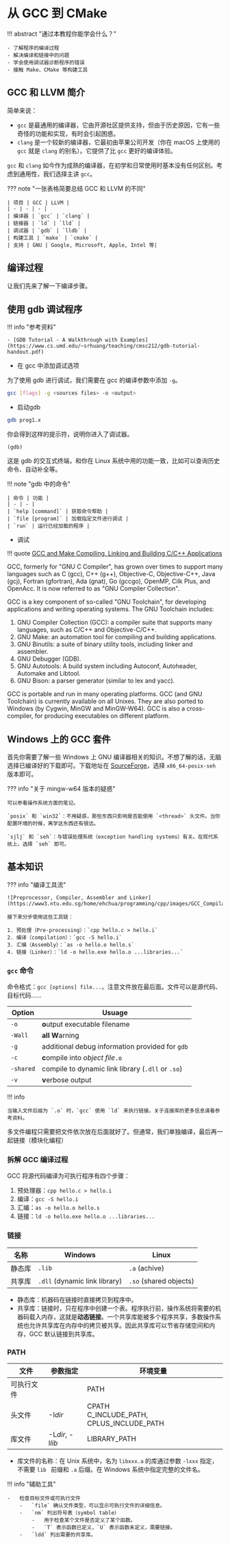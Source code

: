 # 从 GCC 到 CMake

<!-- prettier-ignore-start -->
!!! abstract "通过本教程你能学会什么？"
    
    - 了解程序的编译过程
    - 解决编译和链接中的问题
    - 学会使用调试器诊断程序的错误
    - 接触 Make、CMake 等构建工具
<!-- prettier-ignore-end -->

## GCC 和 LLVM 简介

简单来说：
- `gcc` 是最通用的编译器，它由开源社区提供支持，但由于历史原因，它有一些奇怪的功能和实现，有时会引起困惑。
- `clang` 是一个较新的编译器，它最初由苹果公司开发（你在 macOS 上使用的 `gcc` 就是 `clang` 的别名）。它提供了比 `gcc` 更好的编译体验。

`gcc` 和 `clang` 如今作为成熟的编译器，在初学和日常使用时基本没有任何区别。考虑到通用性，我们选择主讲 `gcc`。

<!-- prettier-ignore-start -->
??? note "一张表格简要总结 GCC 和 LLVM 的不同"
    
    | 项目 | GCC | LLVM |
    | - | - | - |
    | 编译器 | `gcc` | `clang` |
    | 链接器 | `ld` | `lld` |
    | 调试器 | `gdb` | `lldb` |
    | 构建工具 | `make` | `cmake` |
    | 支持 | GNU | Google, Microsoft, Apple, Intel 等|

<!-- prettier-ignore-end -->

## 编译过程

让我们先来了解一下编译步骤。



## 使用 gdb 调试程序

<!-- prettier-ignore-start -->
!!! info "参考资料"

    - [GDB Tutorial - A Walkthrough with Examples](https://www.cs.umd.edu/~srhuang/teaching/cmsc212/gdb-tutorial-handout.pdf)
<!-- prettier-ignore-end -->

- 在 gcc 中添加调试选项

为了使用 gdb 进行调试，我们需要在 gcc 的编译参数中添加 `-g`。

```bash
gcc [flags] -g <sources files> -o <output>
```

- 启动gdb

```bash
gdb prog1.x
```

你会得到这样的提示符，说明你进入了调试器。

```gdb
(gdb)
```

这是 gdb 的交互式终端，和你在 Linux 系统中用的功能一致，比如可以查询历史命令、自动补全等。

<!-- prettier-ignore-start -->
!!! note "gdb 中的命令"
    
    | 命令 | 功能 |
    | - | - |
    | `help [command]` | 获取命令帮助 |
    | `file [program]` | 加载指定文件进行调试 |
    | `run` | 运行已经加载的程序 |
<!-- prettier-ignore-end -->

- 调试




<!-- prettier-ignore-start -->
!!! quote
    [GCC and Make Compiling, Linking and Building C/C++ Applications](https://www3.ntu.edu.sg/home/ehchua/programming/cpp/gcc_make.html)
<!-- prettier-ignore-end -->

GCC, formerly for "GNU C Compiler", has grown over times to support many languages such as C (gcc), C++ (g++), Objective-C, Objective-C++, Java (gcj), Fortran (gfortran), Ada (gnat), Go (gccgo), OpenMP, Cilk Plus, and OpenAcc. It is now referred to as "GNU Compiler Collection".

GCC is a key component of so-called "GNU Toolchain", for developing applications and writing operating systems. The GNU Toolchain includes:

1. GNU Compiler Collection (GCC): a compiler suite that supports many languages, such as C/C++ and Objective-C/C++.
2. GNU Make: an automation tool for compiling and building applications.
3. GNU Binutils: a suite of binary utility tools, including linker and assembler.
4. GNU Debugger (GDB).
5. GNU Autotools: A build system including Autoconf, Autoheader, Automake and Libtool.
6. GNU Bison: a parser generator (similar to lex and yacc).

GCC is portable and run in many operating platforms. GCC (and GNU Toolchain) is currently available on all Unixes. They are also ported to Windows (by Cygwin, MinGW and MinGW-W64). GCC is also a cross-compiler, for producing executables on different platform.

## Windows 上的 GCC 套件

首先你需要了解一些 Windows 上 GNU 编译器相关的知识。不想了解的话，无脑选择已编译好的下载即可。下载地址在 [SourceForge](https://sourceforge.net/projects/mingw-w64/files/)，选择 `x86_64-posix-seh` 版本即可。

<!-- prettier-ignore-start -->
??? info "关于 mingw-w64 版本的疑惑"

    可以参看操作系统方面的笔记。
    
    `posix` 和 `win32`：不用疑惑，那些东西只影响是否能使用 `<thread>` 头文件。当你配置环境的时候，离学这东西还有很远。
    
    `sjlj` 和 `seh`：与错误处理系统（exception handling systems）有关。在现代系统上，选择 `seh` 即可。
<!-- prettier-ignore-end -->

## 基本知识

<!-- prettier-ignore-start -->
??? info "编译工具流"

    ![Preprocessor, Compiler, Assembler and Linker](https://www3.ntu.edu.sg/home/ehchua/programming/cpp/images/GCC_CompilationProcess.png)
    
    接下来分步使用这些工具链：
    
    1. 预处理（Pre-processing）：`cpp hello.c > hello.i`
    2. 编译（compilation）：`gcc -S hello.i`
    3. 汇编（Assembly）：`as -o hello.o hello.s`
    4. 链接（Linker）：`ld -o hello.exe hello.o ...libraries...`
<!-- prettier-ignore-end -->

### `gcc` 命令

命令格式：`gcc [options] file...`，注意文件放在最后面。文件可以是源代码、目标代码……

| Option    | Usuage                                            |
| --------- | ------------------------------------------------- |
| `-o`      | **o**utput executable filename                    |
| `-Wall`   | **all W**arning                                   |
| `-g`      | additional debug information provided for `gdb`   |
| `-c`      | **c**ompile into *object file*`.o`                |
| `-shared` | compile to dynamic link library (`.dll` or `.so`) |
| `-v`      | **v**erbose output                                |

<!-- prettier-ignore-start -->
!!! info

    当输入文件后缀为 `.o` 时，`gcc` 使用 `ld` 来执行链接。关于连接库的更多信息请看参考资料。
<!-- prettier-ignore-end -->

多文件编程只需要把文件依次放在后面就好了。但通常，我们单独编译，最后再一起链接（模块化编程）

### 拆解 GCC 编译过程

GCC 将源代码编译为可执行程序有四个步骤：

1. 预处理器：`cpp hello.c > hello.i`
2. 编译：`gcc -S hello.i`
3. 汇编：`as -o hello.o hello.s`
4. 链接：`ld -o hello.exe hello.o ...libraries...`

### 链接

| 名称   | Windows                       | Linux                  |
| ------ | ----------------------------- | ---------------------- |
| 静态库 | `.lib`                        | `.a` (achive)          |
| 共享库 | `.dll` (dynamic link library) | `.so` (shared objects) |

- 静态库：机器码在链接时直接拷贝到程序中。
- 共享库：链接时，只在程序中创建一个表。程序执行前，操作系统将需要的机器码载入内存，这就是**动态链接**。一个共享库能被多个程序共享，多数操作系统也允许共享库在内存中的拷贝被共享。因此共享库可以节省存储空间和内存，GCC 默认链接到共享库。

### PATH

| 文件       | 参数指定         | 环境变量                                      |
| ---------- | ---------------- | --------------------------------------------- |
| 可执行文件 |                  | PATH                                          |
| 头文件     | -I*dir*          | CPATH<br />C_INCLUDE_PATH, CPLUS_INCLUDE_PATH |
| 库文件     | -L*dir*, -l*lib* | LIBRARY_PATH                                  |

- 库文件的名称：在 Unix 系统中，名为 `libxxx.a` 的库通过参数 `-lxxx` 指定，不需要 `lib ` 前缀和 `.a` 后缀。在 Windows 系统中指定完整的文件名。



<!-- prettier-ignore-start -->
!!! info "辅助工具"

    -   检查目标文件或可执行文件
        -   `file` 确认文件类型，可以显示可执行文件的详细信息。
        -   `nm` 列出符号表（symbol table）
            -   用于检查某个文件是否定义了某个函数。
            -   `T` 表示函数已定义，`U` 表示函数未定义，需要链接。
        -   `ldd` 列出需要的共享库。
<!-- prettier-ignore-end -->

